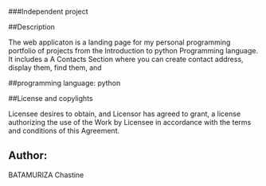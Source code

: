 ###Independent project

##Description

The web applicaton is a landing page for my personal programming portfolio of projects from the Introduction to python Programming language.
It includes a A Contacts Section where you can create contact address,
display them,
find them, and  



##programming language:
python

##License and copylights

Licensee desires to obtain, and Licensor has agreed to grant, a license authorizing the use of the Work by Licensee in accordance with the terms and conditions of this Agreement.

## Author:

BATAMURIZA Chastine


